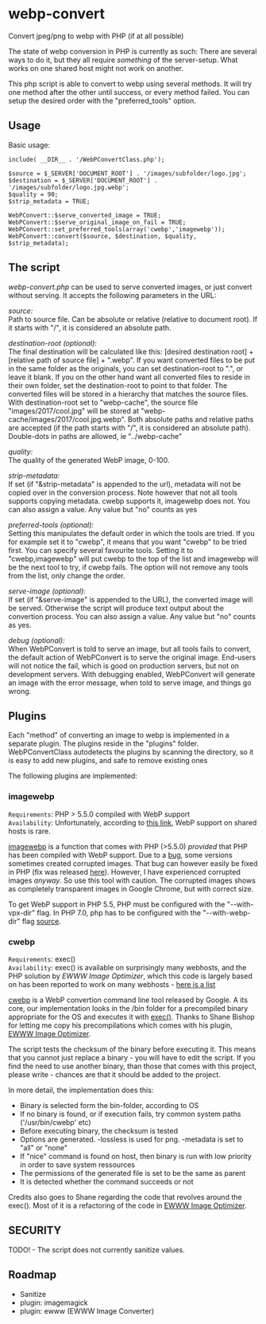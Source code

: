# webp-convert
Convert jpeg/png to webp with PHP (if at all possible)

The state of webp conversion in PHP is currently as such: There are several ways to do it, but they all require *something* of the server-setup. What works on one shared host might not work on another.

This php script is able to convert to webp using several methods. It will try one method after the other until success, or every method failed. You can setup the desired order with the "preferred_tools" option.

## Usage

Basic usage:
```
include( __DIR__ . '/WebPConvertClass.php');

$source = $_SERVER['DOCUMENT_ROOT'] . '/images/subfolder/logo.jpg';
$destination = $_SERVER['DOCUMENT_ROOT'] . '/images/subfolder/logo.jpg.webp';
$quality = 90;
$strip_metadata = TRUE;

WebPConvert::$serve_converted_image = TRUE;
WebPConvert::$serve_original_image_on_fail = TRUE;
WebPConvert::set_preferred_tools(array('cwebp','imagewebp'));
WebPConvert::convert($source, $destination, $quality, $strip_metadata);
```

## The script

*webp-convert.php* can be used to serve converted images, or just convert without serving. It accepts the following parameters in the URL:

*source:*\
Path to source file. Can be absolute or relative (relative to document root). If it starts with "/", it is considered an absolute path.

*destination-root (optional):*\
The final destination will be calculated like this: [desired destination root] + [relative path of source file] + ".webp". If you want converted files to be put in the same folder as the originals, you can set destination-root to ".", or leave it blank. If you on the other hand want all converted files to reside in their own folder, set the destination-root to point to that folder. The converted files will be stored in a hierarchy that matches the source files. With destination-root set to "webp-cache", the source file "images/2017/cool.jpg" will be stored at "webp-cache/images/2017/cool.jpg.webp". Both absolute paths and relative paths are accepted (if the path starts with "/", it is considered an absolute path). Double-dots in paths are allowed, ie "../webp-cache"

*quality:*\
The quality of the generated WebP image, 0-100.

*strip-metadata:*\
If set (if "&strip-metadata" is appended to the url), metadata will not be copied over in the conversion process. Note however that not all tools supports copying metadata. cwebp supports it, imagewebp does not. You can also assign a value. Any value but "no" counts as yes

*preferred-tools (optional):*\
Setting this manipulates the default order in which the tools are tried. If you for example set it to "cwebp", it means that you want "cwebp" to be tried first. You can specify several favourite tools. Setting it to "cwebp,imagewebp" will put cwebp to the top of the list and imagewebp will be the next tool to try, if cwebp fails. The option will not remove any tools from the list, only change the order.

*serve-image (optional):*\
If set (if "&serve-image" is appended to the URL), the converted image will be served. Otherwise the script will produce text output about the convertion process. You can also assign a value. Any value but "no" counts as yes.

*debug (optional):*\
When WebPConvert is told to serve an image, but all tools fails to convert, the default action of WebPConvert is to serve the original image. End-users will not notice the fail, which is good on production servers, but not on development servers. With debugging enabled, WebPConvert will generate an image with the error message, when told to serve image, and things go wrong.



## Plugins

Each "method" of converting an image to webp is implemented in a separate plugin. The plugins reside in the "plugins" folder. WebPConvertClass autodetects the plugins by scanning the directory, so it is easy to add new plugins, and safe to remove existing ones

The following plugins are implemented:

### imagewebp
```Requirements```: PHP > 5.5.0 compiled with WebP support<br>
```Availability```: Unfortunately, according to [this link](https://stackoverflow.com/questions/25248382/how-to-create-a-webp-image-in-php), WebP support on shared hosts is rare.

[imagewebp](http://php.net/manual/en/function.imagewebp.php) is a function that comes with PHP (>5.5.0) *provided* that PHP has been compiled with WebP support. Due to a [bug](https://bugs.php.net/bug.php?id=66590), some versions sometimes created corrupted images. That bug can however easily be fixed in PHP (fix was released [here](https://stackoverflow.com/questions/30078090/imagewebp-php-creates-corrupted-webp-files)). However, I have experienced corrupted images *anyway*. So use this tool with caution. The corrupted images shows as completely transparent images in Google Chrome, but with correct size.


To get WebP support in PHP 5.5, PHP must be configured with the "--with-vpx-dir" flag. In PHP 7.0, php has to be configured with the "--with-webp-dir" flag [source](http://il1.php.net/manual/en/image.installation.php).


### cwebp
```Requirements```: exec()<br>
```Availability```: exec() is available on surprisingly many webhosts, and the PHP solution by *EWWW Image Optimizer*, which this code is largely based on has been reported to work on many webhosts - [here is a list](https://wordpress.org/plugins/ewww-image-optimizer/#installation)

[cwebp](https://developers.google.com/speed/webp/docs/cwebp) is a WebP convertion command line tool released by Google. A its core, our implementation looks in the /bin folder for a precompiled binary appropriate for the OS and executes it with [exec()](http://php.net/manual/en/function.exec.php). Thanks to Shane Bishop for letting me copy his precompilations which comes with his plugin, [EWWW Image Optimizer](https://ewww.io/). 

The script tests the checksum of the binary before executing it. This means that you cannot just replace a binary - you will have to edit the script. If you find the need to use another binary, than those that comes with this project, please write - chances are that it should be added to the project.

In more detail, the implementation does this:
- Binary is selected form the bin-folder, according to OS
- If no binary is found, or if execution fails, try common system paths ('/usr/bin/cwebp' etc)
- Before executing binary, the checksum is tested
- Options are generated. -lossless is used for png. -metadata is set to "all" or "none"
- If "nice" command is found on host, then binary is run with low priority in order to save system ressources
- The permissions of the generated file is set to be the same as parent
- It is detected whether the command succeeds or not

Credits also goes to Shane regarding the code that revolves around the exec(). Most of it is a refactoring of the code in [EWWW Image Optimizer](https://ewww.io/).

## SECURITY
TODO! - The script does not currently sanitize values.

## Roadmap
* Sanitize
* plugin: imagemagick
* plugin: ewww (EWWW Image Converter)





